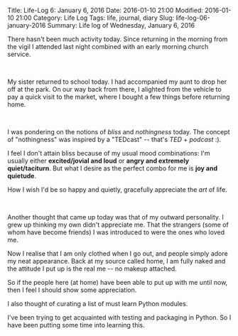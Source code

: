 Title: Life-Log 6: January 6, 2016
Date: 2016-01-10 21:00
Modified: 2016-01-10 21:00
Category: Life Log
Tags: life, journal, diary
Slug: life-log-06-january-2016
Summary: Life log of Wednesday, January 6, 2016




There hasn't  been much activity today. Since returning in the morning from the vigil I attended last night combined with an early morning church service.

<br />

My sister returned to school today. I had accompanied my aunt to drop her off at the park. On our way back from there, I alighted from the vehicle to pay a quick visit to the market, where I bought a few things before returning home.

<br />

I was pondering on the notions of _bliss_ and _nothingness_ today. The concept of "nothingness" was inspired by a "TEDcast"  -- that's _TED_ + _podcast_ :).

I feel I don't attain bliss because of my usual mood combinations: I'm usually either __excited/jovial and loud__ or __angry and extremely quiet/taciturn__. But what I desire as the perfect combo for me is __joy and quietude__.

How I wish I'd be so happy and quietly, gracefully appreciate the _art_ of life.

<br />

Another thought that came up today was that of my outward personality. I grew up thinking my own didn't appreciate me. That the strangers (some of whom have become friends) I was introduced to were the ones who loved me.

Now I realise that I am only clothed when I go out, and people simply adore my neat appearance. Back at my source called home, I am fully naked and the attitude I put up is the real me -- no makeup attached.

So if the people here (at home) have been able to put up with me until now, then I feel I should show some appreciation.


I also thought of curating a list of must learn Python modules.

I've been trying to get acquainted with testing and packaging in Python. So I have been putting some time into learning this.
